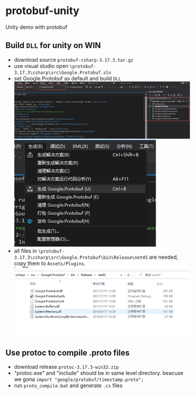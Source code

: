 # protobuf-unity

Unity demo with protobuf

## Build `DLL` for unity on WIN

* download source `protobuf-csharp-3.17.3.tar.gz`
* use visual studio open `\protobuf-3.17.3\csharp\src\Google.Protobuf.sln`
* set Google.Protobuf as default and build `DLL`
![image_text](https://github.com/zhang0xf/protobuf-unity/blob/main/image/choose_google_protobuf_as_default.png)
![image_text](https://github.com/zhang0xf/protobuf-unity/blob/main/image/compile_dll.PNG)
* all files in `\protobuf-3.17.3\csharp\src\Google.Protobuf\bin\Release\net45` are needed, copy them to `Assets/Plugins`.
![image_text](https://github.com/zhang0xf/protobuf-unity/blob/main/image/files_neededby_unity.PNG)

## Use protoc to compile .proto files

* download release `protoc-3.17.3-win32.zip`
* "protoc.exe" and "include" should be in same level directory. beacuse we gona `import "google/protobuf/timestamp.proto";`
* run `proto_compile.bat` and generate `.cs` files

